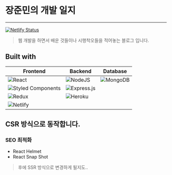 # 장준민의 개발 일지

---
[![Netlify Status](https://api.netlify.com/api/v1/badges/65f3fc1c-fb7c-4185-bd91-5317bb95dff2/deploy-status)](https://app.netlify.com/sites/z00mni-log/deploys)

> 웹 개발을 하면서 배운 것들이나 시행착오들을 적어놓는 블로그 입니다.

## Built with
|Frontend|Backend|Database|
|------|---|---|
|![React](https://img.shields.io/badge/react-%2320232a.svg?style=for-the-badge&logo=react&logoColor=%2361DAFB)|![NodeJS](https://img.shields.io/badge/node.js-6DA55F?style=for-the-badge&logo=node.js&logoColor=white)|![MongoDB](https://img.shields.io/badge/MongoDB-%234ea94b.svg?style=for-the-badge&logo=mongodb&logoColor=white)|
|![Styled Components](https://img.shields.io/badge/styled--components-DB7093?style=for-the-badge&logo=styled-components&logoColor=white)|![Express.js](https://img.shields.io/badge/express.js-%23404d59.svg?style=for-the-badge&logo=express&logoColor=%2361DAFB)|
|![Redux](https://img.shields.io/badge/redux-%23593d88.svg?style=for-the-badge&logo=redux&logoColor=white)|![Heroku](https://img.shields.io/badge/heroku-%23430098.svg?style=for-the-badge&logo=heroku&logoColor=white)
|![Netlify](https://img.shields.io/badge/netlify-%23000000.svg?style=for-the-badge&logo=netlify&logoColor=#00C7B7)|

## CSR 방식으로 동작합니다.

### SEO 최적화
- React Helmet
- React Snap Shot

> 후에 SSR 방식으로 변경하게 될지도..


